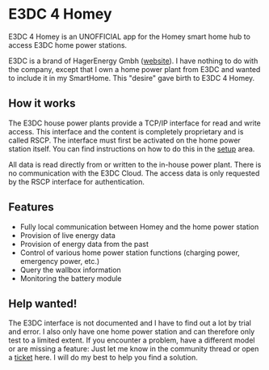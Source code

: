 # E3DC 4 Homey

E3DC 4 Homey is an UNOFFICIAL app for the Homey smart home hub to access E3DC home power stations.

E3DC is a brand of HagerEnergy Gmbh ([website](https://www.e3dc.com/)). I have nothing to do with the company, except that I own a home power plant from E3DC and wanted to include it in my SmartHome. This "desire" gave birth to E3DC 4 Homey. 

## How it works
The E3DC house power plants provide a TCP/IP interface for read and write access. This interface and the content is completely proprietary and is called RSCP.
The interface must first be activated on the home power station itself. You can find instructions on how to do this in the [setup](setup/setup.md) area.

All data is read directly from or written to the in-house power plant. There is no communication with the E3DC Cloud.
The access data is only requested by the RSCP interface for authentication.

## Features
- Fully local communication between Homey and the home power station
- Provision of live energy data
- Provision of energy data from the past
- Control of various home power station functions (charging power, emergency power, etc.)
- Query the wallbox information
- Monitoring the battery module

## Help wanted!
The E3DC interface is not documented and I have to find out a lot by trial and error. I also only have one home power station and can therefore only test to a limited extent.
If you encounter a problem, have a different model or are missing a feature: Just let me know in the community thread or open a [ticket](https://github.com/jnk-cons/e3dc-4-homey/issues) here.
I will do my best to help you find a solution.
